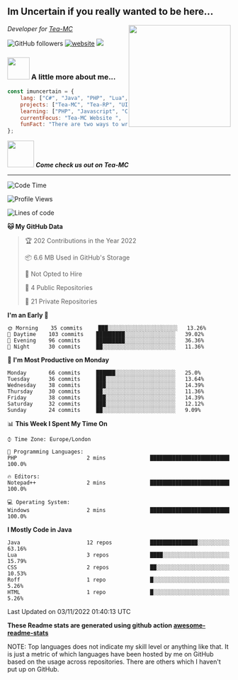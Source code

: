 <h2>Im Uncertain if you really wanted to be here...</h2>
<img align='right' src="https://media.giphy.com/media/M9gbBd9nbDrOTu1Mqx/giphy.gif" width="230">
<p><em>Developer for <a href="https://tea-mc.com/">Tea-MC
</a>
</em></p>

![GitHub followers](https://img.shields.io/github/followers/imuncertain?label=Follow&style=social)
[![website](https://img.shields.io/badge/Website-46a2f1.svg?&style=flat-square&logo=Google-Chrome&logoColor=white&link=https://anmolsingh.me/)](https://tea-mc.com/)
![](https://visitor-badge.glitch.me/badge?page_id=imuncertain.imuncertain)

### <img src="https://clipartix.com/wp-content/uploads/2018/03/thinking-gif-2018-36.gif" width="50"> A little more about me...  

```javascript
const imuncertain = {
    lang: ["C#", "Java", "PHP", "Lua", "Javascript"],
    projects: ["Tea-MC", "Tea-RP", "UINC", "Life"],
    learning: ["PHP", "Javascript", "CSS"],
    currentFocus: "Tea-MC Website ",
    funFact: "There are two ways to write error-free programs; only the third one works"
};
```

<img src="https://tea-mc.com//assets/imgs/logo.png" width="60"> <em><b>Come check us out on Tea-MC</b></em>

---
<!--START_SECTION:waka-->
![Code Time](http://img.shields.io/badge/Code%20Time-61%20hrs%2033%20mins-blue)

![Profile Views](http://img.shields.io/badge/Profile%20Views-3-blue)

![Lines of code](https://img.shields.io/badge/From%20Hello%20World%20I%27ve%20Written-2%20Million%20lines%20of%20code-blue)

**🐱 My GitHub Data** 

> 🏆 202 Contributions in the Year 2022
 > 
> 📦 6.6 MB Used in GitHub's Storage 
 > 
> 🚫 Not Opted to Hire
 > 
> 📜 4 Public Repositories 
 > 
> 🔑 21 Private Repositories  
 > 
**I'm an Early 🐤** 

```text
🌞 Morning    35 commits     ███░░░░░░░░░░░░░░░░░░░░░░   13.26% 
🌆 Daytime    103 commits    █████████░░░░░░░░░░░░░░░░   39.02% 
🌃 Evening    96 commits     █████████░░░░░░░░░░░░░░░░   36.36% 
🌙 Night      30 commits     ██░░░░░░░░░░░░░░░░░░░░░░░   11.36%

```
📅 **I'm Most Productive on Monday** 

```text
Monday       66 commits     ██████░░░░░░░░░░░░░░░░░░░   25.0% 
Tuesday      36 commits     ███░░░░░░░░░░░░░░░░░░░░░░   13.64% 
Wednesday    38 commits     ███░░░░░░░░░░░░░░░░░░░░░░   14.39% 
Thursday     30 commits     ██░░░░░░░░░░░░░░░░░░░░░░░   11.36% 
Friday       38 commits     ███░░░░░░░░░░░░░░░░░░░░░░   14.39% 
Saturday     32 commits     ███░░░░░░░░░░░░░░░░░░░░░░   12.12% 
Sunday       24 commits     ██░░░░░░░░░░░░░░░░░░░░░░░   9.09%

```


📊 **This Week I Spent My Time On** 

```text
⌚︎ Time Zone: Europe/London

💬 Programming Languages: 
PHP                      2 mins              █████████████████████████   100.0%

🔥 Editors: 
Notepad++                2 mins              █████████████████████████   100.0%

💻 Operating System: 
Windows                  2 mins              █████████████████████████   100.0%

```

**I Mostly Code in Java** 

```text
Java                     12 repos            ███████████████░░░░░░░░░░   63.16% 
Lua                      3 repos             ████░░░░░░░░░░░░░░░░░░░░░   15.79% 
CSS                      2 repos             ██░░░░░░░░░░░░░░░░░░░░░░░   10.53% 
Roff                     1 repo              █░░░░░░░░░░░░░░░░░░░░░░░░   5.26% 
HTML                     1 repo              █░░░░░░░░░░░░░░░░░░░░░░░░   5.26%

```



 Last Updated on 03/11/2022 01:40:13 UTC
<!--END_SECTION:waka-->

**These Readme stats are generated using github action [awesome-readme-stats](https://github.com/anmol098/waka-readme-stats)**

NOTE: Top languages does not indicate my skill level or anything like that. It is just a metric of which languages have been hosted by me on GitHub based on the usage across repositories. There are others which I haven't put up on GitHub.
<!--stackedit_data:
eyJoaXN0b3J5IjpbMTI2NjU1ODI4OCwtMTU1MDQ0NTAwOSwtMT
YyMTcyNTA5XX0=
-->
